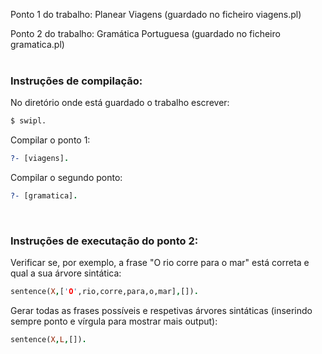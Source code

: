 Ponto 1 do trabalho: Planear Viagens (guardado no ficheiro viagens.pl)

Ponto 2 do trabalho: Gramática Portuguesa (guardado no ficheiro gramatica.pl)
<br />
<br />

### Instruções de compilação:

No diretório onde está guardado o trabalho escrever:
````Bash
$ swipl.
````

Compilar o ponto 1:
````ProLog
?- [viagens].
````

Compilar o segundo ponto:
````ProLog
?- [gramatica].
````
<br />

### Instruções de executação do ponto 2:

Verificar se, por exemplo, a frase "O rio corre para o mar" está correta e qual a sua árvore sintática:
````ProLog
sentence(X,['O',rio,corre,para,o,mar],[]).
````

Gerar todas as frases possíveis e respetivas árvores sintáticas (inserindo sempre ponto e vírgula para mostrar mais output):
````ProLog
sentence(X,L,[]).
````
